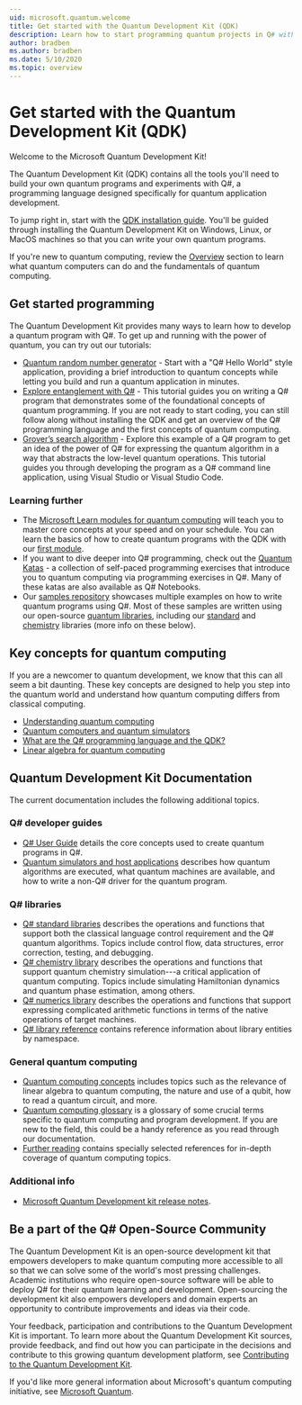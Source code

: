```yaml
---
uid: microsoft.quantum.welcome
title: Get started with the Quantum Development Kit (QDK)
description: Learn how to start programming quantum projects in Q# with the Microsoft Quantum Development Kit. 
author: bradben
ms.author: bradben
ms.date: 5/10/2020
ms.topic: overview
---
```


# Get started with the Quantum Development Kit (QDK)

Welcome to the Microsoft Quantum Development Kit!  

The Quantum Development Kit (QDK) contains all the tools you'll need to build your own quantum programs and experiments with Q#, a programming language designed specifically for quantum application development.

To jump right in, start with the [QDK installation guide](xref:microsoft.quantum.install).
You'll be guided through installing the Quantum Development Kit on Windows, Linux, or MacOS machines so that you can write your own quantum programs.

If you're new to quantum computing, review the [Overview](xref:microsoft.quantum.overview.introduction) section to learn what quantum computers can do and the fundamentals of quantum computing.

## Get started programming

The Quantum Development Kit provides many ways to learn how to develop a quantum program with Q#.
To get up and running with the power of quantum, you can try out our tutorials:

* [Quantum random number generator](xref:microsoft.quantum.quickstarts.qrng) - Start with a "Q# Hello World" style application, providing a brief introduction to quantum concepts while letting you build and run a quantum application in minutes.
* [Explore entanglement with Q#](xref:microsoft.quantum.write-program) - This tutorial guides you on writing a Q# program that demonstrates some of the foundational concepts of quantum programming.
	If you are not ready to start coding, you can still follow along without installing the QDK and get an overview of the Q# programming language and the first concepts of quantum computing.
* [Grover’s search algorithm](xref:microsoft.quantum.quickstarts.search) - Explore this example of a Q# program to get an idea of the power of Q# for expressing the quantum algorithm in a way that abstracts the low-level quantum operations.
	This tutorial guides you through developing the program as a Q# command line application, using Visual Studio or Visual Studio Code.

### Learning further
* The [Microsoft Learn modules for quantum computing](https://docs.microsoft.com/learn/browse/?term=quantum) will teach you to master core concepts at your speed and on your schedule. You can learn the basics of how to create quantum programs with the QDK with our [first module](https://docs.microsoft.com/learn/modules/qsharp-create-first-quantum-development-kit/).
* If you want to dive deeper into Q# programming, check out the [Quantum Katas](https://github.com/Microsoft/QuantumKatas) - a collection of self-paced programming exercises that introduce you to quantum computing via programming exercises in Q#.
	Many of these katas are also available as Q# Notebooks. 
* Our [samples repository](https://github.com/Microsoft/Quantum) showcases multiple examples on how to write quantum programs using Q#. Most of these samples are written using our open-source [quantum libraries](https://github.com/Microsoft/QuantumLibraries), including our [standard](xref:microsoft.quantum.libraries.standard.intro) and [chemistry](xref:microsoft.quantum.chemistry.concepts.intro) libraries (more info on these below).

## Key concepts for quantum computing

If you are a newcomer to quantum development, we know that this can all seem a bit daunting. These key concepts are designed to help you step into the quantum world and understand how quantum computing differs from classical computing.

* [Understanding quantum computing](xref:microsoft.quantum.overview.understanding)
* [Quantum computers and quantum simulators](xref:microsoft.quantum.overview.simulators)
* [What are the Q# programming language and the QDK?](xref:microsoft.quantum.overview.q-sharp)
* [Linear algebra for quantum computing](xref:microsoft.quantum.overview.algebra)

## Quantum Development Kit Documentation

The current documentation includes the following additional topics.

### Q# developer guides

* [Q# User Guide](xref:microsoft.quantum.guide) details the core concepts used to create quantum programs in Q#.
* [Quantum simulators and host applications](xref:microsoft.quantum.machines) describes how quantum algorithms are executed, what quantum machines are available, and how to write a non-Q# driver for the quantum program.

### Q# libraries

* [Q# standard libraries](xref:microsoft.quantum.libraries.standard.intro) describes the operations and functions that support both the classical language control requirement and the Q# quantum algorithms. 
	Topics include control flow, data structures, error correction, testing, and debugging. 
* [Q# chemistry library](xref:microsoft.quantum.chemistry.concepts.intro) describes the operations and functions that support quantum chemistry simulation---a critical application of quantum computing. Topics include simulating Hamiltonian dynamics and quantum phase estimation, among others.
* [Q# numerics library](xref:microsoft.quantum.numerics.intro) describes the operations and functions that support expressing complicated arithmetic functions in terms of the native operations of target machines.
* [Q# library reference](xref:microsoft.quantum.standardlibsintro) contains reference information about library entities by namespace.

### General quantum computing

* [Quantum computing concepts](xref:microsoft.quantum.concepts.intro) includes topics such as the relevance of linear algebra to quantum computing, the nature and use of a qubit, how to read a quantum circuit, and more.
* [Quantum computing glossary](xref:microsoft.quantum.glossary) is a glossary of some crucial terms specific to quantum computing and program development.
	If you are new to the field, this could be a handy reference as you read through our documentation.
* [Further reading](xref:microsoft.quantum.more-information) contains specially selected references for in-depth coverage of quantum computing topics.

### Additional info

* [Microsoft Quantum Development kit release notes](xref:microsoft.quantum.relnotes).


## Be a part of the Q# Open-Source Community

The Quantum Development Kit is an open-source development kit that empowers developers to make quantum computing more accessible to all so that we can solve some of the world's most pressing challenges.  Academic institutions who require open-source software will be able to deploy Q# for their quantum learning and development. Open-sourcing the development kit also empowers developers and domain experts an opportunity to contribute improvements and ideas via their code.

Your feedback, participation and contributions to the Quantum Development Kit is important.  To learn more about the Quantum Development Kit sources, provide feedback, and find out how you can participate in the decisions and contribute to this growing quantum development platform, see [Contributing to the Quantum Development Kit](xref:microsoft.quantum.contributing).

If you'd like more general information about Microsoft's quantum computing initiative, see [Microsoft Quantum](https://www.microsoft.com/en-us/quantum/).
